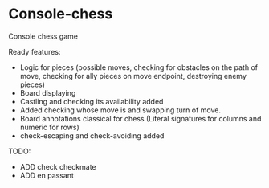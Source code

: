 # Console-chess
Console chess game

Ready features:
- Logic for pieces (possible moves, checking for obstacles on the path of move, checking for ally pieces on move endpoint, destroying enemy pieces)
- Board displaying
- Castling and checking its availability added
- Added checking whose move is and swapping turn of move.
- Board annotations classical for chess (Literal signatures for columns and numeric for rows)
- check-escaping and check-avoiding added

TODO:
 - ADD check checkmate
 - ADD en passant
 
 